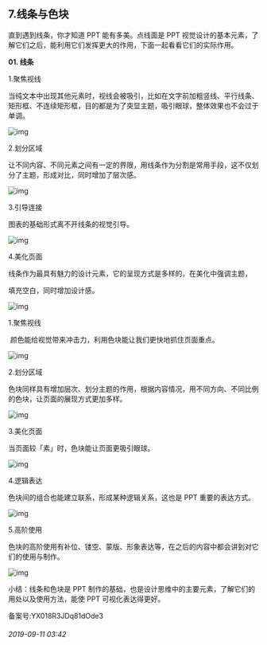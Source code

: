 ## 7.线条与色块
直到遇到线条，你才知道 PPT 能有多美。点线面是 PPT 视觉设计的基本元素，了解它们之后，能利用它们发挥更大的作用，下面一起看看它们的实际作用。  

 **01. 线条**


1.聚焦视线


当纯文本中出现其他元素时，视线会被吸引，比如在文字前加粗竖线、平行线条、 矩形框、不连续矩形框，目的都是为了突显主题，吸引眼球，整体效果也不会过于单调。


![img](https://pic3.zhimg.com/v2-c59fb73843e6bacd40d864ec0ba38ce4.webp)

2.划分区域


让不同内容、不同元素之间有一定的界限，用线条作为分割是常用手段，这不仅划分了主题，形成对比，同时增加了层次感。


![img](https://pic4.zhimg.com/v2-d5503be314f7bcea4767f52e3479f2d3.webp)

3.引导连接 


图表的基础形式离不开线条的视觉引导。


![img](https://pic4.zhimg.com/v2-a00452643b34d7879072b55a84d89fc8.webp)

4.美化页面


线条作为最具有魅力的设计元素，它的呈现方式是多样的，在美化中强调主题，  

  

填充空白，同时增加设计感。


![img](https://pic4.zhimg.com/v2-243cbd5f5e20933700f5202ee4410966.webp)

1.聚焦视线


 颜色能给视觉带来冲击力，利用色块能让我们更快地抓住页面重点。


![img](https://pic1.zhimg.com/v2-d1548647c5e7ddb881e53ed7db295124.webp)

2.划分区域 


色块同样具有增加层次、划分主题的作用，根据内容情况，用不同方向、不同比例的色块，让页面的展现方式更加多样。  




![img](https://pic3.zhimg.com/v2-a4d06585fc9838facecf4f2859023d45.webp)

  

  

3.美化页面 


当页面较「素」时，色块能让页面更吸引眼球。


![img](https://pic1.zhimg.com/v2-b226840a0f6cabdc8eab7552b9448c51.webp)

4.逻辑表达


色块间的组合也能建立联系，形成某种逻辑关系，这也是 PPT 重要的表达方式。


![img](https://pic1.zhimg.com/v2-cfb9a5a83806c7630724be4a5807405e.webp)

5.高阶使用 


色块的高阶使用有补位、镂空、蒙版、形象表达等，在之后的内容中都会讲到对它们的使用与制作。


![img](https://pic4.zhimg.com/v2-2d943f72433b1c10eb61dc1b1608bcbf.webp)

小结：线条和色块是 PPT 制作的基础，也是设计思维中的主要元素，了解它们的用处以及使用方法，能使 PPT 可视化表达得更好。


备案号:YX018R3JDq81dOde3


###### 2019-09-11 03:42
